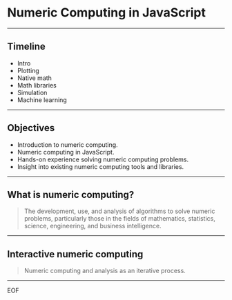 # Numeric Computing in JavaScript

---

## Timeline

* Intro
* Plotting
* Native math
* Math libraries
* Simulation
* Machine learning

---

## Objectives

* Introduction to numeric computing.
* Numeric computing in JavaScript.
* Hands-on experience solving numeric computing problems.
* Insight into existing numeric computing tools and libraries.

---

## What is numeric computing?

> The development, use, and analysis of algorithms to solve numeric problems, particularly those in the fields of mathematics, statistics, science, engineering, and business intelligence.

---

## Interactive numeric computing

> Numeric computing and analysis as an iterative process.

---

EOF
